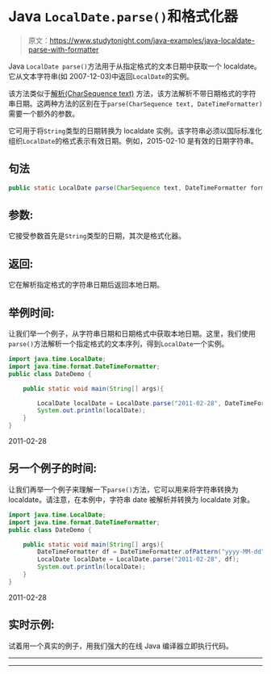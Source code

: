 # Java `LocalDate.parse()`和格式化器

> 原文：<https://www.studytonight.com/java-examples/java-localdate-parse-with-formatter>

Java `LocalDate parse()`方法用于从指定格式的文本日期中获取一个 localdate。它从文本字符串(如 2007-12-03)中返回`LocalDate`的实例。

该方法类似于[解析(CharSequence text)](https://www.studytonight.com/java-examples/java-localdate-parse-method) 方法，该方法解析不带日期格式的字符串日期。这两种方法的区别在于`parse(CharSequence text, DateTimeFormatter)`需要一个额外的参数。

它可用于将`String`类型的日期转换为 localdate 实例。该字符串必须以国际标准化组织`LocalDate`的格式表示有效日期。例如，2015-02-10 是有效的日期字符串。

## 句法

```java
public static LocalDate parse(CharSequence text, DateTimeFormatter formatter)
```

## 参数:

它接受参数首先是`String`类型的日期，其次是格式化器。

## 返回:

它在解析指定格式的字符串日期后返回本地日期。

## 举例时间:

让我们举一个例子，从字符串日期和日期格式中获取本地日期。这里，我们使用`parse()`方法解析一个指定格式的文本序列，得到`LocalDate`一个实例。

```java
import java.time.LocalDate;
import java.time.format.DateTimeFormatter;
public class DateDemo {

	public static void main(String[] args){  

		LocalDate localDate = LocalDate.parse("2011-02-28", DateTimeFormatter.ISO_LOCAL_DATE);
		System.out.println(localDate);		
	}
}
```

2011-02-28

## 另一个例子的时间:

让我们再举一个例子来理解一下`parse()`方法，它可以用来将字符串转换为 localdate。请注意，在本例中，字符串 date 被解析并转换为 localdate 对象。

```java
import java.time.LocalDate;
import java.time.format.DateTimeFormatter;
public class DateDemo {

	public static void main(String[] args){  
		DateTimeFormatter df = DateTimeFormatter.ofPattern("yyyy-MM-dd");
		LocalDate localDate = LocalDate.parse("2011-02-28", df);
		System.out.println(localDate);		
	}
}
```

2011-02-28

## 实时示例:

试着用一个真实的例子，用我们强大的在线 Java 编译器立即执行代码。

* * *

* * *
